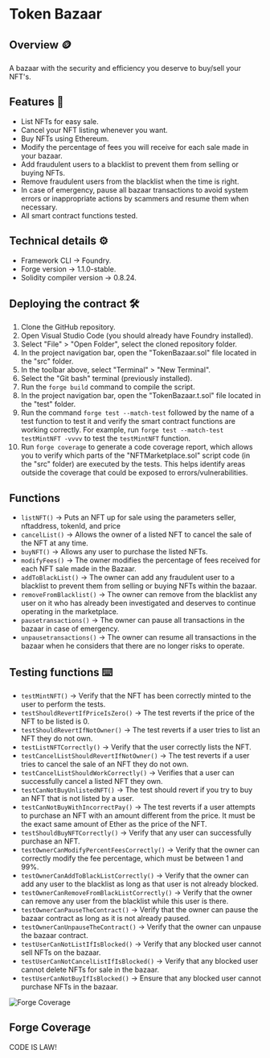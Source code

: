 # Token Bazaar
## Overview 🪙
A bazaar with the security and efficiency you deserve to buy/sell your NFT's.
## Features 📃
* List NFTs for easy sale.
* Cancel your NFT listing whenever you want.
* Buy NFTs using Ethereum.
* Modify the percentage of fees you will receive for each sale made in your bazaar.
* Add fraudulent users to a blacklist to prevent them from selling or buying NFTs.
* Remove fraudulent users from the blacklist when the time is right.
* In case of emergency, pause all bazaar transactions to avoid system errors or inappropriate actions by scammers and resume them when necessary.
* All smart contract functions tested.
## Technical details ⚙️
* Framework CLI -> Foundry.
* Forge version -> 1.1.0-stable.
* Solidity compiler version -> 0.8.24.
## Deploying the contract 🛠️
1. Clone the GitHub repository.
2. Open Visual Studio Code (you should already have Foundry installed).
3. Select "File" > "Open Folder", select the cloned repository folder.
4. In the project navigation bar, open the "TokenBazaar.sol" file located in the "src" folder.
5. In the toolbar above, select "Terminal" > "New Terminal".
6. Select the "Git bash" terminal (previously installed).
7. Run the `forge build` command to compile the script.
8. In the project navigation bar, open the "TokenBazaar.t.sol" file located in the "test" folder.
9. Run the command `forge test --match-test` followed by the name of a test function to test it and verify the smart contract functions are working correctly. For example, run `forge test --match-test testMintNFT -vvvv` to test the `testMintNFT` function.
10. Run `forge coverage` to generate a code coverage report, which allows you to verify which parts of the "NFTMarketplace.sol" script code (in the "src" folder) are executed by the tests. This helps identify areas outside the coverage that could be exposed to errors/vulnerabilities.
## Functions 
* `listNFT()` -> Puts an NFT up for sale using the parameters seller, nftaddress, tokenId, and price
* `cancelList()` -> Allows the owner of a listed NFT to cancel the sale of the NFT at any time.
* `buyNFT()` -> Allows any user to purchase the listed NFTs.
* `modifyFees()` -> The owner modifies the percentage of fees received for each NFT sale made in the Bazaar.
* `addToBlackList()` -> The owner can add any fraudulent user to a blacklist to prevent them from selling or buying NFTs within the bazaar.
* `removeFromBlacklist()` -> The owner can remove from the blacklist any user on it who has already been investigated and deserves to continue operating in the marketplace.
* `pausetransactions()` -> The owner can pause all transactions in the bazaar in case of emergency.
* `unpausetransactions()` -> The owner can resume all transactions in the bazaar when he considers that there are no longer risks to operate.
## Testing functions ⌨️
* `testMintNFT()` -> Verify that the NFT has been correctly minted to the user to perform the tests.
* `testShouldRevertIfPriceIsZero()` -> The test reverts if the price of the NFT to be listed is 0.
* `testShouldRevertIfNotOwner()` -> The test reverts if a user tries to list an NFT they do not own.
* `testListNFTCorrectly()` -> Verify that the user correctly lists the NFT.
* `testCancelListShouldRevertIfNotOwner()` -> The test reverts if a user tries to cancel the sale of an NFT they do not own.
* `testCancelListShouldWorkCorrectly()` -> Verifies that a user can successfully cancel a listed NFT they own.
* `testCanNotBuyUnlistedNFT()` -> The test should revert if you try to buy an NFT that is not listed by a user.
* `testCanNotBuyWithIncorrectPay()` -> The test reverts if a user attempts to purchase an NFT with an amount different from the price. It must be the exact same amount of Ether as the price of the NFT.
* `testShouldBuyNFTCorrectly()` -> Verify that any user can successfully purchase an NFT.
* `testOwnerCanModifyPercentFeesCorrectly()` -> Verify that the owner can correctly modify the fee percentage, which must be between 1 and 99%.
* `testOwnerCanAddToBlackListCorrectly()` -> Verify that the owner can add any user to the blacklist as long as that user is not already blocked.
* `testOwnerCanRemoveFromBlackListCorrectly()` -> Verify that the owner can remove any user from the blacklist while this user is there.
* `testOwnerCanPauseTheContract()` -> Verify that the owner can pause the bazaar contract as long as it is not already paused.
* `testOwnerCanUnpauseTheContract()` -> Verify that the owner can unpause the bazaar contract.
* `testUserCanNotListIfIsBlocked()` -> Verify that any blocked user cannot sell NFTs on the bazaar.
* `testUserCanNotCancelListIfIsBlocked()` -> Verify that any blocked user cannot delete NFTs for sale in the bazaar.
* `testUserCanNotBuyIfIsBlocked()` -> Ensure that any blocked user cannot purchase NFTs in the bazaar.

![Forge Coverage](imagenes/forgeCoverage.png)


## Forge Coverage

  
CODE IS LAW!
